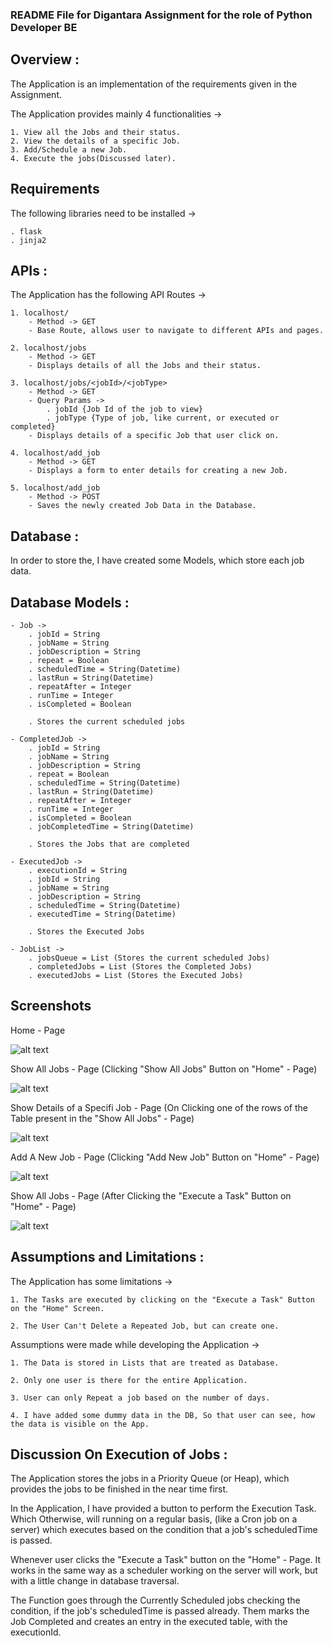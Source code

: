 ### README File for Digantara Assignment for the role of Python Developer BE

## Overview :

The Application is an implementation of the requirements given in the Assignment.

The Application provides mainly 4 functionalities ->

    1. View all the Jobs and their status.
    2. View the details of a specific Job.
    3. Add/Schedule a new Job.
    4. Execute the jobs(Discussed later).

## Requirements 

The following libraries need to be installed ->

    . flask
    . jinja2


## APIs :

The Application has the following API Routes ->

    1. localhost/
        - Method -> GET
        - Base Route, allows user to navigate to different APIs and pages.
    
    2. localhost/jobs
        - Method -> GET
        - Displays details of all the Jobs and their status.
    
    3. localhost/jobs/<jobId>/<jobType> 
        - Method -> GET
        - Query Params -> 
            . jobId {Job Id of the job to view}
            . jobType {Type of job, like current, or executed or completed}
        - Displays details of a specific Job that user click on.
    
    4. localhost/add_job 
        - Method -> GET
        - Displays a form to enter details for creating a new Job.
    
    5. localhost/add_job
        - Method -> POST
        - Saves the newly created Job Data in the Database.

## Database : 

In order to store the, I have created some Models, which store each job data.


## Database Models : 

    - Job ->
        . jobId = String
        . jobName = String 
        . jobDescription = String
        . repeat = Boolean
        . scheduledTime = String(Datetime)
        . lastRun = String(Datetime)
        . repeatAfter = Integer
        . runTime = Integer
        . isCompleted = Boolean

        . Stores the current scheduled jobs

    - CompletedJob ->
        . jobId = String
        . jobName = String 
        . jobDescription = String
        . repeat = Boolean
        . scheduledTime = String(Datetime)
        . lastRun = String(Datetime)
        . repeatAfter = Integer 
        . runTime = Integer
        . isCompleted = Boolean
        . jobCompletedTime = String(Datetime)

        . Stores the Jobs that are completed

    - ExecutedJob ->
        . executionId = String
        . jobId = String
        . jobName = String
        . jobDescription = String
        . scheduledTime = String(Datetime)
        . executedTime = String(Datetime)

        . Stores the Executed Jobs

    - JobList ->
        . jobsQueue = List (Stores the current scheduled Jobs)
        . completedJobs = List (Stores the Completed Jobs)
        . executedJobs = List (Stores the Executed Jobs)


## Screenshots 

Home - Page

![alt text](images/image.png) 
 

Show All Jobs - Page (Clicking "Show All Jobs" Button on "Home" - Page)

![alt text](images/image-1.png)

Show Details of a Specifi Job - Page
(On Clicking one of the rows of the Table present in the "Show All Jobs" - Page)

![alt text](images/image-2.png)


Add A New Job - Page (Clicking "Add New Job" Button on "Home" - Page)

![alt text](images/image-3.png)


Show All Jobs - Page (After Clicking the "Execute a Task" Button on "Home" - Page)

![alt text](images/image-4.png)


## Assumptions and Limitations :

The Application has some limitations ->
    
    1. The Tasks are executed by clicking on the "Execute a Task" Button on the "Home" Screen.
    
    2. The User Can't Delete a Repeated Job, but can create one.
    

Assumptions were made while developing the Application ->

    1. The Data is stored in Lists that are treated as Database.

    2. Only one user is there for the entire Application.

    3. User can only Repeat a job based on the number of days.

    4. I have added some dummy data in the DB, So that user can see, how the data is visible on the App.

## Discussion On Execution of Jobs : 

The Application stores the jobs in a Priority Queue (or Heap), which provides the jobs to be finished in the near time first.

In the Application, I have provided a button to perform the Execution Task. Which Otherwise, will running on a regular basis, (like a Cron job on a server) which executes based on the condition that a job's scheduledTime is passed.

Whenever user clicks the "Execute a Task" button on the "Home" - Page. It works in the same way as a scheduler working on the server will work, but with a little change in database traversal.

The Function goes through the Currently Scheduled jobs checking the condition, if the job's scheduledTime is passed already. Them marks the Job Completed and creates an entry in the executed table, with the executionId.


